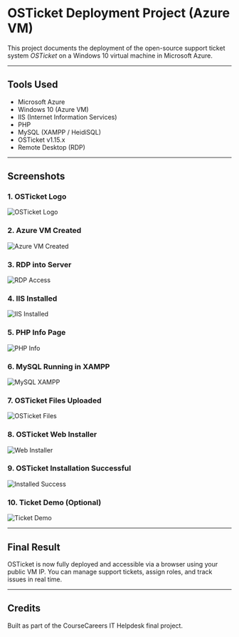# OSTicket Deployment Project (Azure VM)

This project documents the deployment of the open-source support ticket system *OSTicket* on a Windows 10 virtual machine in Microsoft Azure.

---

## Tools Used

- Microsoft Azure  
- Windows 10 (Azure VM)  
- IIS (Internet Information Services)  
- PHP  
- MySQL (XAMPP / HeidiSQL)  
- OSTicket v1.15.x  
- Remote Desktop (RDP)  

---

## Screenshots

### 1. OSTicket Logo  
![OSTicket Logo](screenshots/10_osticket_logo.png)

### 2. Azure VM Created  
![Azure VM Created](screenshots/01_azure_vm_created.png)

### 3. RDP into Server  
![RDP Access](screenshots/02_rdp_into_server.png)

### 4. IIS Installed  
![IIS Installed](screenshots/03_iis_installed.png)

### 5. PHP Info Page  
![PHP Info](screenshots/04_php_info_page.png)

### 6. MySQL Running in XAMPP  
![MySQL XAMPP](screenshots/05_mysql_xampp_running.png)

### 7. OSTicket Files Uploaded  
![OSTicket Files](screenshots/06_osticket_files_uploaded.png)

### 8. OSTicket Web Installer  
![Web Installer](screenshots/07_osticket_web_installer.png)

### 9. OSTicket Installation Successful  
![Installed Success](screenshots/08_osticket_installed_success.png)

### 10. Ticket Demo (Optional)  
![Ticket Demo](screenshots/09_ticket_demo_optional.png)

---

## Final Result

OSTicket is now fully deployed and accessible via a browser using your public VM IP. You can manage support tickets, assign roles, and track issues in real time.

---

## Credits

Built as part of the CourseCareers IT Helpdesk final project.
